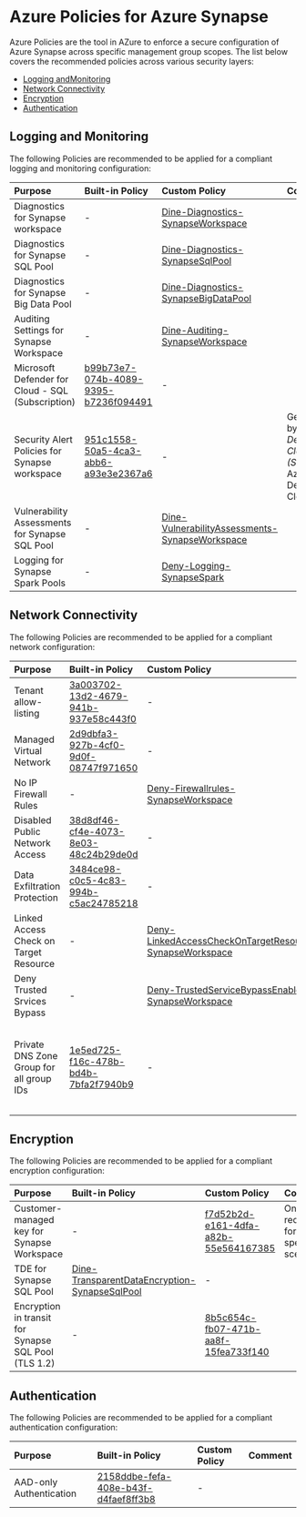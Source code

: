 # Azure Policies for Azure Synapse

Azure Policies are the tool in AZure to enforce a secure configuration of Azure Synapse across specific management group scopes. The list below covers the recommended policies across various security layers:
- [Logging andMonitoring](#logging-and-monitoring)
- [Network Connectivity](#network-connectivity)
- [Encryption](#encryption)
- [Authentication](#authentication)

## Logging and Monitoring

The following Policies are recommended to be applied for a compliant logging and monitoring configuration:

| Purpose                                           | Built-in Policy | Custom Policy | Comment |
|:--------------------------------------------------|:----------------|:--------------|:--------|
| Diagnostics for Synapse workspace                 | - | [Dine-Diagnostics-SynapseWorkspace](/docs/AzurePolicies/Dine-Diagnostics-SynapseWorkspace.json) | |
| Diagnostics for Synapse SQL Pool                  | - | [Dine-Diagnostics-SynapseSqlPool](/docs/AzurePolicies/Dine-Diagnostics-SynapseSqlPool.json) | |
| Diagnostics for Synapse Big Data Pool             | - | [Dine-Diagnostics-SynapseBigDataPool](/docs/AzurePolicies/Dine-Diagnostics-SynapseBigDataPool.json) | |
| Auditing Settings for Synapse Workspace           | - | [Dine-Auditing-SynapseWorkspace](/docs/AzurePolicies/Dine-Diagnostics-SynapseBigDataPool.json) | |
| Microsoft Defender for Cloud - SQL (Subscription) | [b99b73e7-074b-4089-9395-b7236f094491](https://portal.azure.com/#view/Microsoft_Azure_Policy/PolicyDetailBlade/definitionId/%2Fproviders%2FMicrosoft.Authorization%2FpolicyDefinitions%2Fb99b73e7-074b-4089-9395-b7236f094491) | - | |
| Security Alert Policies for Synapse workspace     | [951c1558-50a5-4ca3-abb6-a93e3e2367a6](https://portal.azure.com/#view/Microsoft_Azure_Policy/PolicyDetailBlade/definitionId/%2Fproviders%2FMicrosoft.Authorization%2FpolicyDefinitions%2F951c1558-50a5-4ca3-abb6-a93e3e2367a6) | - | Gets enabled by "*Microsoft Defender for Cloud - SQL (Subscription)* Azure Defender for Cloud" |
| Vulnerability Assessments for Synapse SQL Pool    | - | [Dine-VulnerabilityAssessments-SynapseWorkspace](/docs/AzurePolicies/Dine-VulnerabilityAssessments-SynapseWorkspace.json) | |
| Logging for Synapse Spark Pools                   | - | [Deny-Logging-SynapseSpark](/docs/AzurePolicies/Deny-Logging-SynapseSpark.json) | |

## Network Connectivity

The following Policies are recommended to be applied for a compliant network configuration:

| Purpose                                | Built-in Policy | Custom Policy | Comment |
|:---------------------------------------|:----------------|:--------------|:--------|
| Tenant allow-listing                   | [3a003702-13d2-4679-941b-937e58c443f0](https://portal.azure.com/#view/Microsoft_Azure_Policy/PolicyDetailBlade/definitionId/%2Fproviders%2FMicrosoft.Authorization%2FpolicyDefinitions%2F3a003702-13d2-4679-941b-937e58c443f0) | - | |
| Managed Virtual Network                | [2d9dbfa3-927b-4cf0-9d0f-08747f971650](https://portal.azure.com/#view/Microsoft_Azure_Policy/PolicyDetailBlade/definitionId/%2Fproviders%2FMicrosoft.Authorization%2FpolicyDefinitions%2F2d9dbfa3-927b-4cf0-9d0f-08747f971650) | - | |
| No IP Firewall Rules                   | - | [Deny-Firewallrules-SynapseWorkspace](/docs/AzurePolicies/Deny-Firewallrules-SynapseWorkspace.json) |
| Disabled Public Network Access         | [38d8df46-cf4e-4073-8e03-48c24b29de0d](https://portal.azure.com/#view/Microsoft_Azure_Policy/PolicyDetailBlade/definitionId/%2Fproviders%2FMicrosoft.Authorization%2FpolicyDefinitions%2F38d8df46-cf4e-4073-8e03-48c24b29de0d) | - | |
| Data Exfiltration Protection           | [3484ce98-c0c5-4c83-994b-c5ac24785218](https://portal.azure.com/#view/Microsoft_Azure_Policy/PolicyDetailBlade/definitionId/%2Fproviders%2FMicrosoft.Authorization%2FpolicyDefinitions%2F3484ce98-c0c5-4c83-994b-c5ac24785218) | - | |
| Linked Access Check on Target Resource | - | [Deny-LinkedAccessCheckOnTargetResource-SynapseWorkspace](/docs/AzurePolicies/Deny-LinkedAccessCheckOnTargetResource-SynapseWorkspace.json) |
| Deny Trusted Srvices Bypass | - | [Deny-TrustedServiceBypassEnabled-SynapseWorkspace](/docs/AzurePolicies/Deny-TrustedServiceBypassEnabled-SynapseWorkspace.json) | |
| Private DNS Zone Group for all group IDs | [1e5ed725-f16c-478b-bd4b-7bfa2f7940b9](https://portal.azure.com/#view/Microsoft_Azure_Policy/PolicyDetailBlade/definitionId/%2Fproviders%2FMicrosoft.Authorization%2FpolicyDefinitions%2F1e5ed725-f16c-478b-bd4b-7bfa2f7940b9) | - | Can be assigned with different parameters to cover all sub-resources. | |

## Encryption

The following Policies are recommended to be applied for a compliant encryption configuration:

| Purpose                                              | Built-in Policy | Custom Policy | Comment |
|:-----------------------------------------------------|:----------------|:--------------|:--------|
| Customer-managed key for Synapse Workspace           | - | [f7d52b2d-e161-4dfa-a82b-55e564167385](https://portal.azure.com/#view/Microsoft_Azure_Policy/PolicyDetailBlade/definitionId/%2Fproviders%2FMicrosoft.Authorization%2FpolicyDefinitions%2Ff7d52b2d-e161-4dfa-a82b-55e564167385) | Only required for specific sceanrios. |
| TDE for Synapse SQL Pool                             | [Dine-TransparentDataEncryption-SynapseSqlPool](/docs/AzurePolicies/Dine-TransparentDataEncryption-SynapseSqlPool.json) | - | |
| Encryption in transit for Synapse SQL Pool (TLS 1.2) | - | [8b5c654c-fb07-471b-aa8f-15fea733f140](https://portal.azure.com/#view/Microsoft_Azure_Policy/PolicyDetailBlade/definitionId/%2Fproviders%2FMicrosoft.Authorization%2FpolicyDefinitions%2F8b5c654c-fb07-471b-aa8f-15fea733f140) | |

## Authentication

The following Policies are recommended to be applied for a compliant authentication configuration:

| Purpose                                 | Built-in Policy | Custom Policy | Comment |
|:----------------------------------------|:----------------|:--------------|:--------|
| AAD-only Authentication | [2158ddbe-fefa-408e-b43f-d4faef8ff3b8](https://portal.azure.com/#view/Microsoft_Azure_Policy/PolicyDetailBlade/definitionId/%2Fproviders%2FMicrosoft.Authorization%2FpolicyDefinitions%2F2158ddbe-fefa-408e-b43f-d4faef8ff3b8) | - | |
